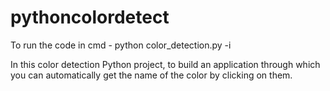 # pythoncolordetect

To run the code in cmd - python color_detection.py -i <add your image path here>
  
In this color detection Python project, to build an application through which you can automatically get the name of the color by clicking on them. 

